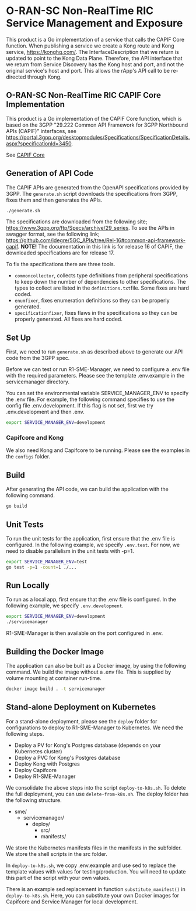 <!--
-
========================LICENSE_START=================================
O-RAN-SC
%%
Copyright (C) 2024 OpenInfra Foundation Europe. All rights reserved.
%%
Licensed under the Apache License, Version 2.0 (the "License");
you may not use this file except in compliance with the License.
You may obtain a copy of the License at

     http://www.apache.org/licenses/LICENSE-2.0

Unless required by applicable law or agreed to in writing, software
distributed under the License is distributed on an "AS IS" BASIS,
WITHOUT WARRANTIES OR CONDITIONS OF ANY KIND, either express or implied.
See the License for the specific language governing permissions and
limitations under the License.
========================LICENSE_END===================================

-->

# O-RAN-SC Non-RealTime RIC Service Management and Exposure

This product is a Go implementation of a service that calls the CAPIF Core function. When publishing a service we create a Kong route and Kong service, https://konghq.com/. The InterfaceDescription that we return is updated to point to the Kong Data Plane. Therefore, the API interface that we return from Service Discovery has the Kong host and port, and not the original service's host and port. This allows the rApp's API call to be re-directed through Kong.

## O-RAN-SC Non-RealTime RIC CAPIF Core Implementation

This product is a Go implementation of the CAPIF Core function, which is based on the 3GPP "29.222 Common API Framework for 3GPP Northbound APIs (CAPIF)" interfaces, see https://portal.3gpp.org/desktopmodules/Specifications/SpecificationDetails.aspx?specificationId=3450.

See [CAPIF Core](../capifcore/README.md)

## Generation of API Code

The CAPIF APIs are generated from the OpenAPI specifications provided by 3GPP. The `generate.sh` script downloads the
specifications from 3GPP, fixes them and then generates the APIs.

```sh
./generate.sh
```

The specifications are downloaded from the following site; https://www.3gpp.org/ftp/Specs/archive/29_series. To see
the APIs in swagger format, see the following link; https://github.com/jdegre/5GC_APIs/tree/Rel-16#common-api-framework-capif.
**NOTE!** The documentation in this link is for release 16 of CAPIF, the downloaded specifications are for release 17.

To fix the specifications there are three tools.
- `commoncollector`, collects type definitions from peripheral specifications to keep down the number of dependencies to
  other specifications. The types to collect are listed in the `definitions.txt`file. Some fixes are hard coded.
- `enumfixer`, fixes enumeration definitions so they can be properly generated.
- `specificationfixer`, fixes flaws in the specifications so they can be properly generated. All fixes are hard coded.

## Set Up

First, we need to run `generate.sh` as described above to generate our API code from the 3GPP spec.

Before we can test or run R1-SME-Manager, we need to configure a .env file with the required parameters. Please see the template .env.example in the servicemanager directory.

You can set the environmental variable SERVICE_MANAGER_ENV to specify the .env file. For example, the following command specifies to use the config file
.env.development. If this flag is not set, first we try .env.development and then .env.

```sh
export SERVICE_MANAGER_ENV=development
```

### Capifcore and Kong

We also need Kong and Capifcore to be running. Please see the examples in the `configs` folder.

## Build

After generating the API code, we can build the application with the following command.

```sh
go build
```

## Unit Tests

To run the unit tests for the application, first ensure that the .env file is configured. In the following example, we specify `.env.test`. For now, we need to disable parallelism in the unit tests with -p=1.

```sh
export SERVICE_MANAGER_ENV=test
go test -p=1 -count=1 ./...
```

## Run Locally

To run as a local app, first ensure that the .env file is configured. In the following example, we specify `.env.development`.

```sh
export SERVICE_MANAGER_ENV=development
./servicemanager
```

R1-SME-Manager is then available on the port configured in .env.

## Building the Docker Image

The application can also be built as a Docker image, by using the following command. We build the image without a .env file. This is supplied by volume mounting at container run-time.

```sh
docker image build . -t servicemanager
```

## Stand-alone Deployment on Kubernetes

For a stand-alone deployment, please see the `deploy` folder for configurations to deploy to R1-SME-Manager to Kubernetes. We need the following steps.
 - Deploy a PV for Kong's Postgres database (depends on your Kubernetes cluster)
 - Deploy a PVC for Kong's Postgres database
 - Deploy Kong with Postgres
 - Deploy Capifcore
 - Deploy R1-SME-Manager

We consolidate the above steps into the script `deploy-to-k8s.sh`. To delete the full deployment, you can use `delete-from-k8s.sh`. The deploy folder has the following structure.

- sme/
  - servicemanager/
    - deploy/
      - src/
      - manifests/

We store the Kubernetes manifests files in the manifests in the subfolder. We store the shell scripts in the src folder. 

In `deploy-to-k8s.sh`, we copy .env.example and use sed to replace the template values with values for testing/production. You will need to update this part of the script with your own values. 

There is an example sed replacement in function `substitute_manifest()` in `deploy-to-k8s.sh`. Here, you can substitute your own Docker images for Capifcore and Service Manager for local development.